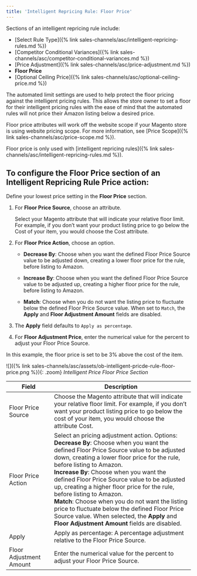 ```yaml
---
title: 'Intelligent Repricing Rule: Floor Price'
---
```



Sections of an intelligent repricing rule include:

- [Select Rule Type]({% link sales-channels/asc/intelligent-repricing-rules.md %})
- [Competitor Conditional Variances]({% link sales-channels/asc/competitor-conditional-variances.md %})
- [Price Adjustment]({% link sales-channels/asc/price-adjustment.md %})
- **Floor Price**
- [Optional Ceiling Price]({% link sales-channels/asc/optional-ceiling-price.md %})

The automated limit settings are used to help protect the floor pricing against the intelligent pricing rules. This allows the store owner to set a floor for their intelligent pricing rules with the ease of mind that the automated rules will not price their Amazon listing below a desired price.

Floor price attributes will work off the website scope if your Magento store is using website pricing scope. For more information, see [Price Scope]({% link sales-channels/asc/price-scope.md %}).

Floor price is only used with [intelligent repricing rules]({% link sales-channels/asc/intelligent-repricing-rules.md %}).

## To configure the Floor Price section of an Intelligent Repricing Rule Price action:

Define your lowest price setting in the **Floor Price** section.

1. For **Floor Price Source**, choose an attribute.

   Select your Magento attribute that will indicate your relative floor limit. For example, if you don’t want your product listing price to go below the Cost of your item, you would choose the Cost attribute.

1. For **Floor Price Action**, choose an option.

    - **Decrease By**: Choose when you want the defined Floor Price Source value to be adjusted down, creating a lower floor price for the rule, before listing to Amazon.

    - **Increase By**: Choose when you want the defined Floor Price Source value to be adjusted up, creating a higher floor price for the rule, before listing to Amazon.

    - **Match**: Choose when you do not want the listing price to fluctuate below the defined Floor Price Source value. When set to `Match`, the **Apply** and **Floor Adjustment Amount** fields are disabled.

1. The **Apply** field defaults to `Apply as percentage`.

1. For **Floor Adjustment Price**, enter the numerical value for the percent to adjust your Floor Price Source.

In this example, the floor price is set to be 3% above the cost of the item.

![]({% link sales-channels/asc/assets/ob-intelligent-pricde-rule-floor-price.png %}){: .zoom}
 _Intelligent Price Floor Price Section_

|Field|Description|
|--- |--- |
|Floor Price Source|Choose the Magento attribute that will indicate your relative floor limit. For example, if you don’t want your product listing price to go below the cost of your item, you would choose the attribute Cost. |
|Floor Price Action|Select an pricing adjustment action. Options:<br/>**Decrease By**: Choose when you want the defined Floor Price Source value to be adjusted down, creating a lower floor price for the rule, before listing to Amazon.<br/>**Increase By**: Choose when you want the defined Floor Price Source value to be adjusted up, creating a higher floor price for the rule, before listing to Amazon.<br/>**Match**: Choose when you do not want the listing price to fluctuate below the defined Floor Price Source value. When selected, the **Apply** and **Floor Adjustment Amount** fields are disabled. |
|Apply|Apply as percentage: A percentage adjustment relative to the Floor Price Source. |
|Floor Adjustment Amount |Enter the numerical value for the percent to adjust your Floor Price Source. |
